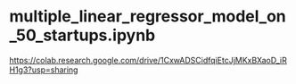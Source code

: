 # multiple_linear_regressor_model_on_50_startups.ipynb

https://colab.research.google.com/drive/1CxwADSCidfqiEtcJjMKxBXaoD_iRH1g3?usp=sharing
